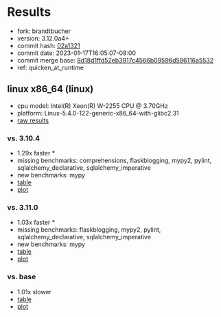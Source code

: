 # Results

- fork: brandtbucher
- version: 3.12.0a4+
- commit hash: [02a1321](https://github.com/brandtbucher/cpython/commit/02a1321)
- commit date: 2023-01-17T16:05:07-08:00
- commit merge base: [8d18d1ffd52eb3917c4566b09596d596116a5532](https://github.com/brandtbucher/cpython/commit/8d18d1ffd52eb3917c4566b09596d596116a5532)
- ref: quicken_at_runtime

## linux x86_64 (linux)

- cpu model: Intel(R) Xeon(R) W-2255 CPU @ 3.70GHz
- platform: Linux-5.4.0-122-generic-x86_64-with-glibc2.31
- [raw results](bm-20230117-linux-x86_64-brandtbucher-quicken_at_runtime-3.12.0a4%2B-02a1321.json)

### vs. 3.10.4

- 1.29x faster \*
- missing benchmarks: comprehensions, flaskblogging, mypy2, pylint, sqlalchemy_declarative, sqlalchemy_imperative
- new benchmarks: mypy
- [table](bm-20230117-linux-x86_64-brandtbucher-quicken_at_runtime-3.12.0a4%2B-02a1321-vs-3.10.4.md)
- [plot](bm-20230117-linux-x86_64-brandtbucher-quicken_at_runtime-3.12.0a4%2B-02a1321-vs-3.10.4.png)

### vs. 3.11.0

- 1.03x faster \*
- missing benchmarks: flaskblogging, mypy2, pylint, sqlalchemy_declarative, sqlalchemy_imperative
- new benchmarks: mypy
- [table](bm-20230117-linux-x86_64-brandtbucher-quicken_at_runtime-3.12.0a4%2B-02a1321-vs-3.11.0.md)
- [plot](bm-20230117-linux-x86_64-brandtbucher-quicken_at_runtime-3.12.0a4%2B-02a1321-vs-3.11.0.png)

### vs. base

- 1.01x slower
- [table](bm-20230117-linux-x86_64-brandtbucher-quicken_at_runtime-3.12.0a4%2B-02a1321-vs-base.md)
- [plot](bm-20230117-linux-x86_64-brandtbucher-quicken_at_runtime-3.12.0a4%2B-02a1321-vs-base.png)

